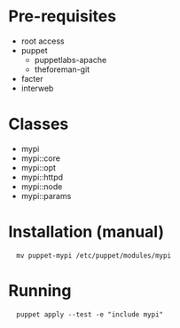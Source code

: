 # Pre-requisites

* root access
* puppet
  * puppetlabs-apache
  * theforeman-git
* facter
* interweb

# Classes

* mypi
* mypi::core
* mypi::opt
* mypi::httpd
* mypi::node
* mypi::params

# Installation (manual)

      mv puppet-mypi /etc/puppet/modules/mypi

# Running

      puppet apply --test -e "include mypi"
